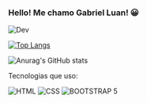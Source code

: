 ### Hello! Me chamo Gabriel Luan! 😀
![Dev](https://img.shields.io/badge/Gabriel_Luan-0A0A0A?style=for-the-badge&logo=devdotto&logoColor=white)

[![Top Langs](https://github-readme-stats.vercel.app/api/top-langs/?username=DevGabryel&hide_progress=true)](https://github.com/anuraghazra/github-readme-stats)


![Anurag's GitHub stats](https://github-readme-streak-stats.herokuapp.com/?user=DevGabryel&show_icons=true&theme=)  

Tecnologias que uso:

![HTML](https://img.shields.io/badge/HTML5-E34F26?style=for-the-badge&logo=html5&logoColor=white)
![CSS](https://img.shields.io/badge/CSS3-1572B6?style=for-the-badge&logo=css3&logoColor=white)
![BOOTSTRAP 5](https://img.shields.io/badge/Bootstrap-563D7C?style=for-the-badge&logo=bootstrap&logoColor=white)



